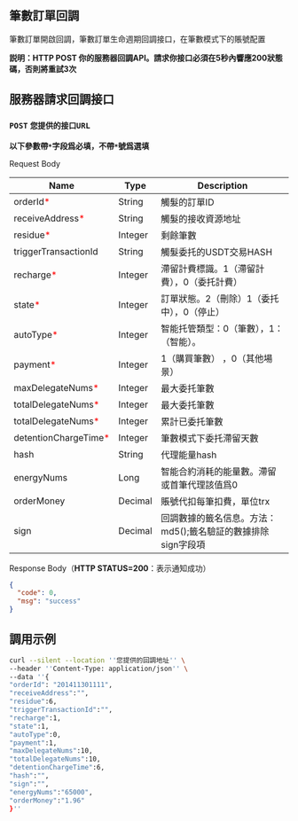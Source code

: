 ## 筆數訂單回調
筆數訂單開啟回調，筆數訂單生命週期回調接口，在筆數模式下的賬號配置

**説明：HTTP POST 你的服務器回調API。請求你接口必須在5秒內響應200狀態碼，否則將重試3次**

## 服務器請求回調接口
### `POST` `您提供的接口URL`
**以下參數帶`*`字段爲必填，不帶`*`號爲選填**

Request Body

| Name                                                | Type    | Description    |
|-----------------------------------------------------|---------|----------------|
| orderId<span style="color:red">*</span>             | String  | 觸髮的訂單ID    |
| receiveAddress<span style="color:red">*</span>      | String  | 觸髮的接收資源地址    |
| residue<span style="color:red">*</span>             | Integer | 剩餘筆數    |
| triggerTransactionId                                | String  | 觸髮委托的USDT交易HASH    |
| recharge<span style="color:red">*</span>            | Integer | 滯留計費標識。1（滯留計費），0（委托計費）    |
| state<span style="color:red">*</span>               | Integer | 訂單狀態。2（刪除）1（委托中），0（停止）    |
| autoType<span style="color:red">*</span>            | Integer | 智能托管類型：0（筆數），1：（智能）。   |
| payment<span style="color:red">*</span>             | Integer | 1（購買筆數） ，0（其他場景）   |
| maxDelegateNums<span style="color:red">*</span>     | Integer | 最大委托筆數  |
| totalDelegateNums<span style="color:red">*</span>   | Integer |  最大委托筆數  |
| totalDelegateNums<span style="color:red">*</span>   | Integer |  累計已委托筆數 |
| detentionChargeTime<span style="color:red">*</span> | Integer | 筆數模式下委托滯留天數   |
| hash                                                | String  | 代理能量hash   |
| energyNums                                          | Long    | 智能合約消耗的能量數。滯留或首筆代理該值爲0  |
| orderMoney                                          | Decimal | 賬號代扣每筆扣費，單位trx   |
| sign                                                | Decimal | 回調數據的籤名信息。方法：md5();籤名驗証的數據排除sign字段項   |


Response Body（**HTTP STATUS=200**：表示通知成功）
```JSON
{
  "code": 0,
  "msg": "success"
}

```

## 調用示例
```bash
curl --silent --location ''您提供的回調地址'' \
--header ''Content-Type: application/json'' \
--data ''{
"orderId": "201411301111", 
"receiveAddress":"",
"residue":6, 
"triggerTransactionId":"", 
"recharge":1, 
"state":1, 
"autoType":0, 
"payment":1, 
"maxDelegateNums":10, 
"totalDelegateNums":10, 
"detentionChargeTime":6, 
"hash":"", 
"sign":"", 
"energyNums":"65000", 
"orderMoney":"1.96" 
}''

```
